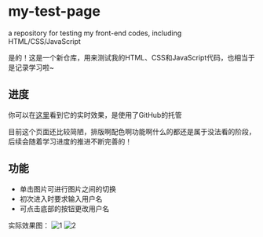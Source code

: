 # my-test-page
a repository for testing my front-end codes, including HTML/CSS/JavaScript

是的！这是一个新仓库，用来测试我的HTML、CSS和JavaScript代码，也相当于是记录学习啦~

## 进度
你可以在[这里](https://ethanqc.github.io/my-test-page-website/)看到它的实时效果，是使用了GitHub的托管

目前这个页面还比较简陋，排版啊配色啊功能啊什么的都还是属于没法看的阶段，后续会随着学习进度的推进不断完善的！

## 功能
- 单击图片可进行图片之间的切换
- 初次进入时要求输入用户名
- 可点击底部的按钮更改用户名

实际效果图：
![1](https://github.com/EthanQC/my-test-page-website/blob/76b195043689edab38edf7d1364df4917695ac80/example-1.png)
![2](https://github.com/EthanQC/my-test-page-website/blob/76b195043689edab38edf7d1364df4917695ac80/example-2.png)
